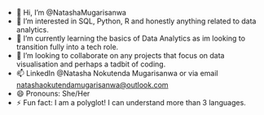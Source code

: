 - 👋 Hi, I’m @NatashaMugarisanwa
- 👀 I’m interested in SQL, Python, R and honestly anything related to data analytics.
- 🌱 I’m currently learning the basics of Data Analytics as im looking to transition fully into a tech role.
- 💞️ I’m looking to collaborate on any projects that focus on data visualisation and perhaps a tadbit of coding.
- 📫 LinkedIn @Natasha Nokutenda Mugarisanwa or via email natashaokutendamugarisanwa@outlook.com
- 😄 Pronouns: She/Her
- ⚡ Fun fact: I am a polyglot! I can understand more than 3 languages.

<!---
NatashaMugarisanwa/NatashaMugarisanwa is a ✨ special ✨ repository because its `README.md` (this file) appears on your GitHub profile.
You can click the Preview link to take a look at your changes.
--->
